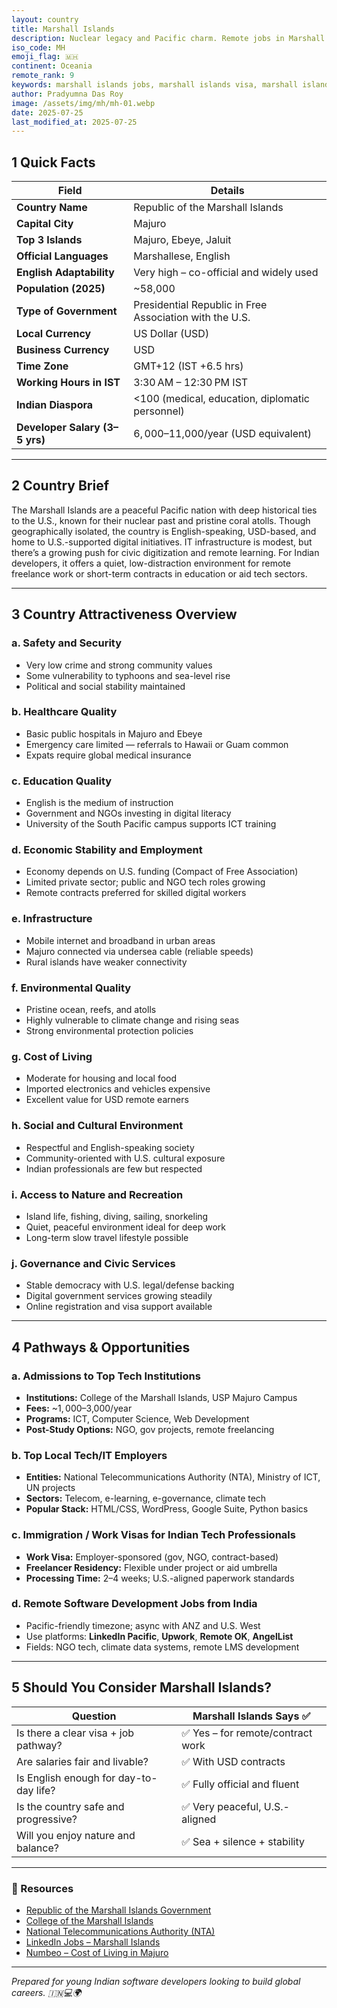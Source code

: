 ```yaml
---
layout: country
title: Marshall Islands
description: Nuclear legacy and Pacific charm. Remote jobs in Marshall Islands. Trilp AI curated info. Indians in Marshall Islands.
iso_code: MH
emoji_flag: 🇲🇭
continent: Oceania
remote_rank: 9
keywords: marshall islands jobs, marshall islands visa, marshall islands remote jobs
author: Pradyumna Das Roy
image: /assets/img/mh/mh-01.webp
date: 2025-07-25
last_modified_at: 2025-07-25
---
```


## 1 Quick Facts

| Field                          | Details                                                 |
| ------------------------------ | ------------------------------------------------------- |
| **Country Name**               | Republic of the Marshall Islands                        |
| **Capital City**               | Majuro                                                  |
| **Top 3 Islands**              | Majuro, Ebeye, Jaluit                                   |
| **Official Languages**         | Marshallese, English                                    |
| **English Adaptability**       | Very high – co-official and widely used                 |
| **Population (2025)**          | ~58,000                                                 |
| **Type of Government**         | Presidential Republic in Free Association with the U.S. |
| **Local Currency**             | US Dollar (USD)                                         |
| **Business Currency**          | USD                                                     |
| **Time Zone**                  | GMT+12 (IST +6.5 hrs)                                   |
| **Working Hours in IST**       | 3:30 AM – 12:30 PM IST                                  |
| **Indian Diaspora**            | <100 (medical, education, diplomatic personnel)         |
| **Developer Salary (3–5 yrs)** | $6,000–$11,000/year (USD equivalent)                    |

---

## 2 Country Brief

The Marshall Islands are a peaceful Pacific nation with deep historical ties to the U.S., known for their nuclear past and pristine coral atolls. Though geographically isolated, the country is English-speaking, USD-based, and home to U.S.-supported digital initiatives. IT infrastructure is modest, but there’s a growing push for civic digitization and remote learning. For Indian developers, it offers a quiet, low-distraction environment for remote freelance work or short-term contracts in education or aid tech sectors.

---

## 3 Country Attractiveness Overview

### a. Safety and Security

- Very low crime and strong community values
- Some vulnerability to typhoons and sea-level rise
- Political and social stability maintained

### b. Healthcare Quality

- Basic public hospitals in Majuro and Ebeye
- Emergency care limited — referrals to Hawaii or Guam common
- Expats require global medical insurance

### c. Education Quality

- English is the medium of instruction
- Government and NGOs investing in digital literacy
- University of the South Pacific campus supports ICT training

### d. Economic Stability and Employment

- Economy depends on U.S. funding (Compact of Free Association)
- Limited private sector; public and NGO tech roles growing
- Remote contracts preferred for skilled digital workers

### e. Infrastructure

- Mobile internet and broadband in urban areas
- Majuro connected via undersea cable (reliable speeds)
- Rural islands have weaker connectivity

### f. Environmental Quality

- Pristine ocean, reefs, and atolls
- Highly vulnerable to climate change and rising seas
- Strong environmental protection policies

### g. Cost of Living

- Moderate for housing and local food
- Imported electronics and vehicles expensive
- Excellent value for USD remote earners

### h. Social and Cultural Environment

- Respectful and English-speaking society
- Community-oriented with U.S. cultural exposure
- Indian professionals are few but respected

### i. Access to Nature and Recreation

- Island life, fishing, diving, sailing, snorkeling
- Quiet, peaceful environment ideal for deep work
- Long-term slow travel lifestyle possible

### j. Governance and Civic Services

- Stable democracy with U.S. legal/defense backing
- Digital government services growing steadily
- Online registration and visa support available

---

## 4 Pathways & Opportunities

### a. Admissions to Top Tech Institutions

- **Institutions:** College of the Marshall Islands, USP Majuro Campus
- **Fees:** ~$1,000–$3,000/year
- **Programs:** ICT, Computer Science, Web Development
- **Post-Study Options:** NGO, gov projects, remote freelancing

### b. Top Local Tech/IT Employers

- **Entities:** National Telecommunications Authority (NTA), Ministry of ICT, UN projects
- **Sectors:** Telecom, e-learning, e-governance, climate tech
- **Popular Stack:** HTML/CSS, WordPress, Google Suite, Python basics

### c. Immigration / Work Visas for Indian Tech Professionals

- **Work Visa:** Employer-sponsored (gov, NGO, contract-based)
- **Freelancer Residency:** Flexible under project or aid umbrella
- **Processing Time:** 2–4 weeks; U.S.-aligned paperwork standards

### d. Remote Software Development Jobs from India

- Pacific-friendly timezone; async with ANZ and U.S. West
- Use platforms: **LinkedIn Pacific**, **Upwork**, **Remote OK**, **AngelList**
- Fields: NGO tech, climate data systems, remote LMS development

---

## 5 Should You Consider Marshall Islands?

| Question                               | Marshall Islands Says ✅          |
| -------------------------------------- | --------------------------------- |
| Is there a clear visa + job pathway?   | ✅ Yes – for remote/contract work |
| Are salaries fair and livable?         | ✅ With USD contracts             |
| Is English enough for day-to-day life? | ✅ Fully official and fluent      |
| Is the country safe and progressive?   | ✅ Very peaceful, U.S.-aligned    |
| Will you enjoy nature and balance?     | ✅ Sea + silence + stability      |

---

### 🔗 Resources

- [Republic of the Marshall Islands Government](https://www.rmiembassyus.org/)
- [College of the Marshall Islands](https://www.cmi.edu/)
- [National Telecommunications Authority (NTA)](https://www.nta.mh/)
- [LinkedIn Jobs – Marshall Islands](https://www.linkedin.com/jobs/search/?location=Marshall%20Islands)
- [Numbeo – Cost of Living in Majuro](https://www.numbeo.com/cost-of-living/in/Majuro)

---

_Prepared for young Indian software developers looking to build global careers. 🇮🇳💻🌍_
